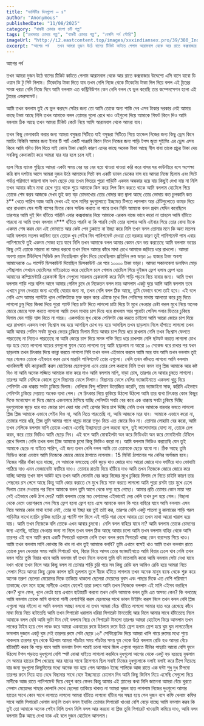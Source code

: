 ```yaml
---
title: "ভার্সিটির দিনগুলো – ৪"
author: "Anonymous"
publishedDate: "11/08/2025"
category: "বান্ধবী চোদার বাংলা চটি গল্প"
tags: ["প্রথমবার চোদার গল্প", "বান্ধবী চোদার গল্প", "বেঙ্গলি পর্ন স্টোরি"]
imageUrl: "http://i2.eastcontent.top/images/xxxindiansex.pro/39/380_Indian_Velamma_64.jpg"
excerpt: "আগের পর্ব   তখন আমরা দুজন উঠে বাসের টিকিট কাটতে গেলাম আরামবাগ থেকে আর রাতে কক্সবাজার উদ্দেশ্যে এসি বাসে যাবো ডি ওয়ান ডি টু সিট নিলাম। টিকেটের টাকা দিতে যাব তখন নেলি নিজে থেকে টিকেটের টাকা দিল দিয়ে ব..."
---
```


আগের পর্ব


তখন আমরা দুজন উঠে বাসের টিকিট কাটতে গেলাম আরামবাগ থেকে আর রাতে কক্সবাজার উদ্দেশ্যে এসি বাসে যাবো ডি ওয়ান ডি টু সিট নিলাম। টিকেটের টাকা দিতে যাব তখন নেলি নিজে থেকে টিকেটের টাকা দিল দিয়ে বলল এই ট্যুরের সমস্ত খরচা নেলি নিজে দিবে আমি বললাম এত কন্ট্রিবিউশন কেন নেলি বলল যে ভুল করেছি তার কম্পেনসেশন হলো এই ট্যুরের এন্ডরসমেন্ট।


আমি তখন বললাম তুই যে ভুল করছস সেটার জন্য তো আমি তোকে অন্য শাস্তি দেব এসব টাকার দরকার নেই আমার কাছে টাকা আছে নিলি তখন আমাকে বলল তোমার গুলো রেখে দাও ওইগুলো দিয়ে আমাকে গিফট কিনে দিও আমি বললাম ঠিক আছে তখন আমরা টিকিট কেটে নিয়ে আসি আরামবাগ থেকে আমরা যাব।


তখন কিছু কেনাকাটা করার জন্য আমরা বসুন্ধরা সিটিতে যাই বসুন্ধরা সিটিতে গিয়ে হ্যান্ডেল নিজের জন্য কিছু ড্রেস কিনে ম্যাচিং বিকিনি আমার জন্য ইনার টি শার্ট একটি পাঞ্জাবি কিনে নিলে নিজের জন্য শাড়ি টপস জুতা সুইমিং এর ড্রেস এসব কিনে আমি যদিও বিল দিতে যাই কোন টাকা নেয়নি কারণ এদের কাছে অনেক টাকা আছে নীল বাবা তাকে প্রচুর টাকা দেয় সবকিছু কেনাকাটা করে আমরা যার যার হলে চলে যাই।


হলে গিয়ে ব্যাংক গুছিয়ে আমরা একটা সময় বের হয় বের হয়ে খাওয়া দাওয়া করি করে বাসর ঘর কাউন্টারে বসে অপেক্ষা করি বাস দশটায় আসে আমরা দুজন উঠে আমাদের সিটে বস একটি ডাবল ডেকের বাস হয় আমরা নিজে ছিলাম এবং সিটে পর্যাপ্ত পরিমাণে জায়গা বাস যখন ছেড়ে দেয় তখন ভিতরে পুরো গাড়িটি একদম অন্ধকার হয়ে যায় কিছুই দেখা যায় না নিলি তখন আমার কাঁদে মাথা রেখে শুয়ে থাকে শুয়ে আমাকে কিস করে লিপ কিস করতে থাকে আমি বললাম হোটেলে গিয়ে তোকে শেষ করব আজকে দেখব তুই কত বড় চোদনখোর তোর বোদার কত জ্বালা আছে তোর ভোদায় কত চুলকানি কত ঠ** খেতে পারিস আজ আমি দেখব এই বলে মাগির দুধগুলোতে ইচ্ছামত টিপতে লাগলাম আর ঠোঁটগুলোতে কামড় দিয়ে ধরে রাখলাম যেন শালী বাসের ভিতর কোন সাউন্ড করতে না পারে তখন নিলি আমাকে বলল প্রথম যেদিন করেছিলে তারপরে আমি দুই দিন হাঁটতে পারিনি এবার কক্সবাজার নিয়ে আমাকে এরকম বাজে ভাবে করো না তাহলে আমি হাঁটতে পারবো না আমি তখন বললাম ম*** হাঁটতে পারবি না কি পারবি সেটা তোর ব্যাপার আমি এইবার গিয়ে তোর বোদা টাকে একদম শেষ করব যেন এই ভোদাতে আর কেউ পেন ঢুকাতে না ইচ্ছা করে নিলি তখন বলল তোমার মনে কি অন্য মতলব আমি বললাম মতলব জানিনা তবে তোকে খুব পেইন দিব পানিশমেন্ট দেওয়া তো দরকার কারণ তুই পানিশমেন্ট পাস এবার পানিশমেন্টে তুই একদম সোজা হয়ে যাবে নিলি তখন আমাকে বলল আমার কেমন যেন ভয় করতেছে আমি বললাম ভয়ের কিছু নেই তোকে মারবো না আদর করবো তখন নিলে আমার কাঁধে মাথা রেখে আমাকে জড়িয়ে ধরে রাখলো। আমরা অবশ্য রয়াল টিউলিপে সিভিউ রুম নিয়েছিলাম বুকিং দিয়ে রেখেছিলাম প্রতিদিন রুম ভাড়া ১০ হাজার টাকা অবশ্য আমাদেরকে ৩০ পার্সেন্ট ডিসকাউন্ট দিয়েছিল ডিসকাউন্ট এর পরে ১০০০০ টাকা ভাড়া। আমরা সকালবেলা ডলফিন মোড় পৌছালাম সেখানে হোটেলের মাইক্রোতে করে হোটেলে চলে গেলাম হোটেলে গিয়ে দুইজন ফ্রেশ হলাম ফ্রেশ হয়ে আমাদের কম্প্লিমেন্টারি ব্রেকফাস্ট ছিল সেগুলো সারলাম ব্রেকফাস্ট করে নিলি শাড়ি পড়বে বিচে যাবার জন্য। আমি তখন বললাম শাড়ি পরে বলিস আগে আমার পেনিস চুষে দে নিকেতন বলল মাত্র আসলাম একটু ঘুরে আসি আমি বললাম তবে এখানে চুদন দেওয়ার জন্য এনেছি ঘোরার জন্য না, তখন নেলি বলল ঠিক আছে, তুমি যেভাবে বলো তাই হবে। এই বলে নেলি এসে আমার প্যান্টটা খুলে পেনিসটাকে মুক্ত করল করে এটাকে মুখে নিল পেনিসের মাথায় আলতো করে চুমু দিতে লাগলো চুমু দিয়ে জিব্বা দিয়ে পুরো প্যান্ট নিয়ে চাটা দিতে লাগলো চাটা দিয়ে টা মুখে নেওয়ার চেষ্টা করল মুখে নিয়ে অনেক জোরে জোরে সাফ করতে লাগলো আমি তখন মাথায় চাপ দিয়ে ধরে রাখলাম আর পুরোটা পেনিস গলার ভিতরে ঢুকিয়ে দিলাম যেন শাড়ি শ্বাস নিতে না পারে। একপর্যায়ে মুখ থেকে পেনিসটা বের করতে চাইলো আমি আরো জোরে চাপ দিয়ে ধরে রাখলাম একদম যখন নিঃশ্বাস বন্ধ হয়ে আসছিল চোখ বড় হয়ে আসছিল তখন ছাড়লাম নিলে হাঁপাতে লাগলো তখন আমি আবার পেনিস সবটা মুখের ভেতর ঢুকিয়ে দিলাম দিয়ে আবার চাপ দিয়ে ধরে রাখলাম নেলি তখন নিঃশ্বাস ফেলতে পারতেছে না নিতেও পারতেছে না আমি জোরে চাপ দিয়ে সমস্ত শক্তি দিয়ে ধরে রাখলাম নেলি ছটফট করতে লাগলো চোখ বড় হয়ে যেতে লাগলো ঘাড়ের রগগুলো ফুলে যেতে লাগলো তবু আমি ছাড়লাম না আরো ১০ সেকেন্ড ধরে রাখার পর যখন ছাড়লাম তখন চিৎকার দিয়ে কান্না করতে লাগলো নিবি তখন বলল এইভাবে করলে আমি মরে যাব আমি তখন বললাম তুই মরে গেলেও তোকে এইভাবে করব চোখ মারানি পানিশমেন্ট তোর এগুলো। নেলি তখন কাঁদতে লাগবো আমি বললাম খানকিমাগী যদি কান্নাকাটি করস হোটেলের ছেলেগুলো এনে তোর রেপ করাবো নিলি তখন বলল বাবু প্লিজ আমাকে আর কষ্ট দিও না আমি অনেক লজ্জিত আমাকে মাফ করে দাও আমি বললাম মাগি, বাড়া চোষ, তারপর সে আবার চুষতে লাগলো। তারপর আমি নেলিকে কোলে তুলে বিছানায় ফেলে দিলাম। বিছানায় ফেলে নেলির ভ্যাজাইনাতে একদলা থুতু দিয়ে পেনিসটা এক ধাক্কায় সবটা ঢুকিয়ে দিলাম। নেলিকে বিন্দু পরিমাণ উত্তেজিত করেনি, তার ভ্যাজাইনা সাক, করিনি এইভাবে পেনিসটা ঢুকিয়ে দেয়াতে অনেক ব্যথা পেল। সে চিৎকার দিয়ে কুকিয়ে উঠলো উঠলো আমি তার ব্যথা চিৎকার কোন কিছুর দিকে মনোযোগ না দিয়ে জোরে একনাগরে ঠাপিয়ে যাচ্ছি পেনিসটা সবটা বের করে এক ধাক্কায় সবটা ঢুকিয়ে দিচ্ছি দুধগুলোকে জুড়ে ধরে যত জোরে চাপ দেয়া যায় সেই প্রেসার দিয়ে চাপ দিচ্ছি নেলি তখন আমাকে বারবার বলতে লাগলো প্লিজ প্লিজ আমাকে এভাবে পেইন দিও না, আমি নিতে পারতেছি না, আমি আজকে মরে যাব। আমাকে এভাবে করো না, তোমার পায়ে ধরি, প্লিজ তুমি আমার গালে থাপ্পড় মারো তবুও নিচে এত জোরে দিও না। তোমার লোহাটা বের করো, আমি তখন নেলিকে বললাম মাগি তোকে এখানে এনেছি ইচ্ছামতো রেপ করবো বলে, তুই ভালোবাসার যোগ্য না, তোকে রেপ করব, করে তোর ভিডিও আমি ছেড়ে দিব। এই বলে আমি মোবাইলটা অন করে ভিডিওটা অন করে মোবাইলটা টেবিলে রেখে দিলাম।নেলি তখন বলব প্লিজ আমাকে চুদো কিন্তু ভিডিও করো না। আমি বললাম ভিডিও করতেছি যেন তুই আমাকে ছেড়ে না যাইতে পারিস, এই জন্য তখন নেলি বলল আমি তো তোমাকে ছেড়ে যাবো না। ঠিক আছে তুমি ভিডিও করো এভাবে আমি নিজেকে জোরে জোরে ঠাপাতে লাগলাম। 15 মিনিট ঠাপানোর পর নেলির অর্গাজম হবে। নিজের শরীর বাঁকা হয়ে যাচ্ছে, সে আমাকে বলতেছে বেবি জুড়ে দাও জোরে দাও আরো জোরে দাও ফাটিয়ে দাও ভোদাটা পাঠিয়ে দাও এমন ভেজানোটা ফাটিয়ে দাও। তোমার রাতটা দিয়ে হাঁটিয়ে দাও আমি তখন নিজেকে জোরে জোরে করে যাচ্ছি আমার তখন‌ মাল আউট হবে তখন আমি সোনাটা বের করে নিজের মুখে ঢুকিয়ে দিলাম সে নিতে চাইনি কারণ তার পেছনের রস লেগে আছে কিন্তু আমি জোর করাতে সে মুখে নিয়ে সাফ করতে লাগলো আমি পুরো রসটা তার মুখে ঢেলে দিলাম ঢেলে দেওয়ার পর নিলে আমাকে বলল তুমি আগে থেকে দস্যু হয়ে গেছো। আমার প্রতি তোমার কোন মায়া দয়া নেই এইভাবে কেউ ঠাপ দেয়? আমি বললাম তোর মত বেশ্যাদের এইভাবেই দেয় নেলি তখন চুপ হয়ে গেল। বিছানা থেকে নেমে ওয়াশরুমে গেল গিয়ে ফ্রেশ হলো ফ্রেশ হয়ে এসে আমাকে বলল কি পরে বাহিরে যাবে আমি বললাম এসব নিয়ে আমার কোন মাথা ব্যাথা নেই, তোর যা ইচ্ছা হয় তুই তাই কর, তারপর নেলি একটু পাতলা ব্লু কালারের শাড়ি পরল শাড়িটার সাথে ম্যাচিং ব্লাউজ ম্যাচিং ব্রা প্যান্টি শপ মিলে এই শাড়ি পরা দেখে আমার তো তখন মাথা আরো খারাপ হয়ে যায়। আমি তখন নিজেকে বলি তোকে এখন আবার চুদবো। নেলি বলল বাহিরে যাবে না? আমি বললাম তোকে চোদনের জন্য এনেছি, বাহিরে নেওয়ার জন্য না নিলে তখন বলল ঠিক আছে আবার চলো আমি তখন বললাম বাহির থেকে আসি তারপর এই বলে আমি রুমে একটি সিগারেট ধরালাম নেলি তখন বলল রুমে সিগারেট খাচ্ছ কেন বারান্দায় গিয়ে খাও। আমি তখন বললাম মাগি কোথায় কি খাব না খাব তুই আমাকে বলবি? তুমি এখানে বসেই খাও আমি তখন বললাম রাতে তোকে চুদন দেওয়ার সময় আমি সিগারেট খাব, বিয়ার নিয়ে আসব তোর ভ্যাজাইনাতে আমি বিয়ার ঢেলে খাব নেলি তখন বলল সত্যি তুমি বিয়ার খাবে আমি বললাম হ্যাঁ তখন নিলে বললো তুমি যদি মাতলামি করো আমি বললাম সেটা দেখা যাবে যখন খাবো তখন নিলে আর কিছু বলল না তোমার শাড়ি চুরি পরে সব কিছু রেডি হল আমিও রেডি হয়ে আমরা নিচে গেলাম গিয়ে আমরা কিছু ক্লোজ কাপল ছবি তুললাম তুলে বীজে হাঁটতে লাগলাম তখন অনেক মানুষ বয়স্ক থেকে শুরু করে অনেক তরুণ ছেলেরা মেয়েদের দিকে তাকিয়ে থাকলো ছেলেরা মেয়েদের বুবস এবং পাছার দিকে এত বেশি পরিমাণে তাকাচ্ছে যেন মনে হচ্ছে মাগীকে এখানে ফেলেই তারা চলবে আমি তখন নিজেকে বললাম এই মাগি এইসব করছিস কেন? খুলে ফেল, খুলে নেংটা হয়ে এখানে হাটাহাটি করবো তখন নেলি আমাকে বলল তুমি এত অসভ্য কেন? কি বলতেছ আমি বললাম তোকে মাগি বানাবো শালী বেশ্যাগিরি করস ছেলেদের সাথে ডাবল টাইমিং করস নিলে তখন বলল বেবি প্লিজ এগুলো আর বইলো না আমি বললাম আচ্ছা বলবো না তখন আমরা বেঁচে হাঁটতে লাগলো আমার হাত ধরে রেখেছে কাঁদে মাথা দিয়ে নিচে হাটতেছি আমি তখন সিগারেট ধরালাম ধরিয়া সিগারেট টানতেছি আর নিলে আমার সাথে হাঁটতেছে নিলে আমাকে বলল বেবি আমি দুটো টান দেই বললাম নিয়ে দে সিগারেট টানলো তারপর আমরা হোটেলে ফিরে আসলাম তখন লাঞ্চের টাইম হয়ে গেল লাঞ্চ করে আমরা একবারের রুমে উঠলাম রুমে উঠে ফ্রেশ হলাম ফ্রেশ হয়ে ঘুম ঘুম লাগতেছিল ভাবলাম দুজনে একটু ঘুম দেই তারপর রুমে সেটা ছেড়ে ১৬° সেন্টিগ্রেটেড দিয়ে আমরা খালি গায়ে রুমের মধ্যে শুয়ে থাকলাম তারপর ঘুম থেকে উঠলাম আমরা পাঁচটার সময় পাঁচটার সময় ঘুম থেকে উঠে বললাম রেডি হও আমরা বেঁচে হাঁটাহাঁটি করব কি পড়ে যাবে আমি বললাম টপস পরেই চলো সাথে জিন্স এগুলো পড়াতে নীলির পাছাটা আরো বেশি ফুলে উঠলো টপস পড়াতে দুধগুলো বেশি স্পষ্ট বোঝা যাইতে লাগলো কয়দিনে দুধগুলো আগের থেকে একটু বড় হয়েছে বুঝলাম সে আমার হাতের টিপ খেয়েছে আর যাদের সাথে রিলেশনে ছিল সবাই নিজের দুধগুলোকে দলাই বলাই করে টিপে দিয়েছে যার জন্য দুধগুলো কিছুদিনের মধ্যে অনেক বড় হয়ে গেল আমারও ইচ্ছে শালিকে আজ রাতে এক ঘন্টা শুধু দুধ টিপবো তারপর রুমে নিয়ে হাত বেধে বিছানার সাথে বেদে ইচ্ছামতো চোদোন দিব আমি কিছু জিনিস নিয়ে এসেছি সেগুলো দিয়ে মাগীকে আজ রাতে পানিশমেন্ট দিয়ে বেহুশ করে ফেলব কিন্তু আমার এই প্ল্যানের কথা নিলি জানেনা আমরা বেঁচে ঘুরতে গেলাম মেয়েদের পাছার দোলানি দেখে ছেলেরা তাকিয়ে থাকত না আমরা দুজন হাত লাগলাম নিজের দুধগুলো আমার হাতের সাথে কোন সাথে লাগাতে লাগলো আমরা হাঁটতে লাগলো হাঁটার পর সন্ধ্যা হয়ে গেল দুজন বসে কফি খেলাম কফির সাথে আমি সিগারেট খেলাম নন)লি তখন বলল ইদানিং তোমার সিগারেট খাওয়া বেশি বেড়ে যাচ্ছে আমি বললাম করব কি তুই তো আমাকে অনেক পেইন দিলি তখন নিলি বলল আর করবো না প্লিজ তুমি সিগারেট খাওয়াটা কমিয়ে দাও, আমি বলব বললাম ঠিক আছে দেখা যাক এই বলে দুজন হোটেলে আসলাম।

